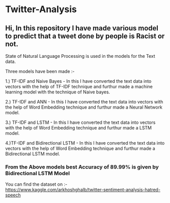 # Twitter-Analysis

## Hi, In this repository I have made various model to predict that a tweet done by people is Racist or not.

State of Natural Language Processing is used in the models for the Text data.

Three models have been made :- 

1.) TF-IDF and Naive Bayes - In this I have converted the text data into vectors with the help of TF-IDF technique and furthur made a machine learning model with the technique of                              Naive bayes.

2.) TF-IDF and ANN - In this I have converted the text data into vectors with the help of Word Embedding technique and furthur made a Neural Network model.

3.) TF-IDF and LSTM - In this I have converted the text data into vectors with the help of Word Embedding technique and furthur made a LSTM model.

4.)TF-IDF and Bidirectional LSTM - In this I have converted the text data into vectors with the help of Word Embedding technique and furthur made a Bidirectional LSTM model.

### From the Above models best Accuracy of 89.99% is given by Bidirectional LSTM Model


You can find the dataset on :- https://www.kaggle.com/arkhoshghalb/twitter-sentiment-analysis-hatred-speech
